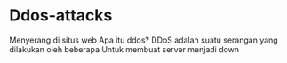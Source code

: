 # Ddos-attacks
Menyerang di situs web
Apa itu ddos?
DDoS adalah suatu serangan yang dilakukan oleh beberapa
Untuk membuat server menjadi down

